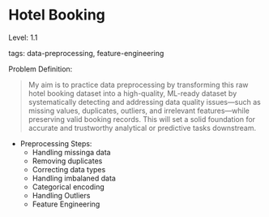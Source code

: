 # Hotel Booking

Level: 1.1

tags: data-preprocessing, feature-engineering

Problem Definition:
> My aim is to practice data preprocessing by transforming this raw hotel booking dataset into a high-quality, ML-ready dataset by systematically detecting and addressing data quality issues—such as missing values, duplicates, outliers, and irrelevant features—while preserving valid booking records. This will set a solid foundation for accurate and trustworthy analytical or predictive tasks downstream.

* Preprocessing Steps:
  * Handling missinga data
  * Removing duplicates
  * Correcting data types
  * Handling imbalaned data
  * Categorical encoding
  * Handling Outliers
  * Feature Engineering
